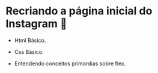 # Recriando a página inicial do Instagram :call_me_hand:

* Html Básico. 

* Css Básico.

* Entendendo conceitos primordias sobre flex.

  

